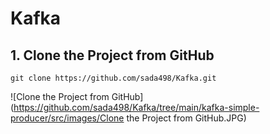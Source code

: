# Kafka

## 1. Clone the Project from GitHub
```
git clone https://github.com/sada498/Kafka.git
```
![Clone the Project from GitHub](https://github.com/sada498/Kafka/tree/main/kafka-simple-producer/src/images/Clone the Project from GitHub.JPG)
